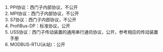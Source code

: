 1. PPI协议：西门子内部协议，不公开
2. MPI协议：西门子内部协议，不公开
3. S7协议：西门子内部协议，不公开
4. ProfiBus-DP：标准协议，公开
5. USS协议：西门子传动装置的通用串行通讯协议，公开，参考相应的传动装置手册
6. MODBUS-RTU\(从站\)：公开



